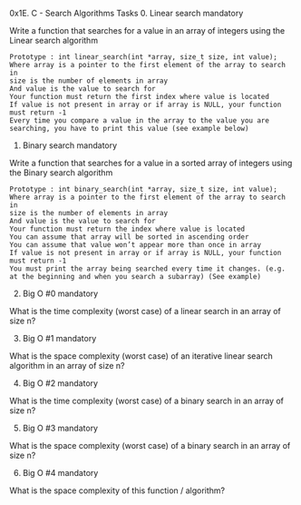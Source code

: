0x1E. C - Search Algorithms
Tasks
0. Linear search
mandatory

Write a function that searches for a value in an array of integers using the Linear search algorithm

    Prototype : int linear_search(int *array, size_t size, int value);
    Where array is a pointer to the first element of the array to search in
    size is the number of elements in array
    And value is the value to search for
    Your function must return the first index where value is located
    If value is not present in array or if array is NULL, your function must return -1
    Every time you compare a value in the array to the value you are searching, you have to print this value (see example below)


1. Binary search
mandatory

Write a function that searches for a value in a sorted array of integers using the Binary search algorithm

    Prototype : int binary_search(int *array, size_t size, int value);
    Where array is a pointer to the first element of the array to search in
    size is the number of elements in array
    And value is the value to search for
    Your function must return the index where value is located
    You can assume that array will be sorted in ascending order
    You can assume that value won’t appear more than once in array
    If value is not present in array or if array is NULL, your function must return -1
    You must print the array being searched every time it changes. (e.g. at the beginning and when you search a subarray) (See example)


2. Big O #0
mandatory

What is the time complexity (worst case) of a linear search in an array of size n?


3. Big O #1
mandatory

What is the space complexity (worst case) of an iterative linear search algorithm in an array of size n?


4. Big O #2
mandatory

What is the time complexity (worst case) of a binary search in an array of size n?


5. Big O #3
mandatory

What is the space complexity (worst case) of a binary search in an array of size n?


6. Big O #4
mandatory

What is the space complexity of this function / algorithm?
